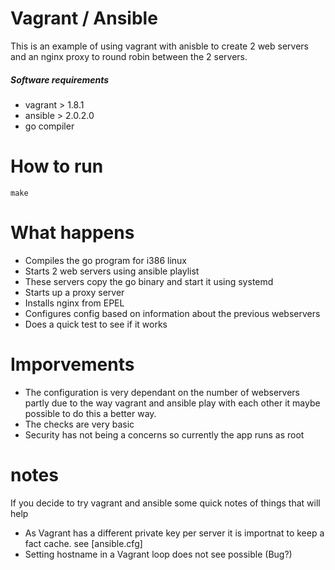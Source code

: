 # Vagrant / Ansible
This is an example of using vagrant with anisble to create 2 web servers and an nginx proxy to round robin between the 2 servers.
##### Software requirements
   - vagrant > 1.8.1
   - ansible > 2.0.2.0
   - go compiler

# How to run
```
make
```
# What happens
   - Compiles the go program for i386 linux 
   - Starts 2 web servers using ansible playlist
   - These servers copy the go binary and start it using systemd
   - Starts up a proxy server
   - Installs nginx from EPEL
   - Configures config based on information about the previous webservers
   - Does a quick test to see if it works


# Imporvements
   - The configuration is very dependant on the number of webservers partly due to the way vagrant and ansible play with each other it maybe possible to do this a better way.
   - The checks are very basic 
   - Security has not being a concerns so currently the app runs as root

# notes 
If you decide to try vagrant and ansible some quick notes of things that will help
- As Vagrant has a different private key per server it is importnat to keep a fact cache. see [ansible.cfg]
- Setting hostname in a Vagrant loop does not see possible (Bug?)

